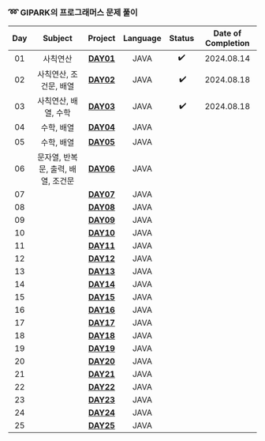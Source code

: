 ### ➿ GIPARK의 프로그래머스 문제 풀이

| Day |        Subject        |      Project       | Language | Status | Date of Completion |
|:---:|:---------------------:|:------------------:|:--------:|:------:|:------------------:|
| 01  |         사칙연산          | **[DAY01](Day01)** |   JAVA   |   ✔️   |     2024.08.14     |
| 02  |     사칙연산, 조건문, 배열     | **[DAY02](Day02)** |   JAVA   | ️ ️✔️  |     2024.08.18     |
| 03  |     사칙연산, 배열, 수학      | **[DAY03](Day03)** |   JAVA   | ️ ️✔️  |     2024.08.18     |
| 04  |        수학, 배열         | **[DAY04](Day04)** |   JAVA   |        |                    |
| 05  |        수학, 배열         | **[DAY05](Day05)** |   JAVA   |        |                    |
| 06  | 문자열, 반복문, 출력, 배열, 조건문 | **[DAY06](Day06)** |   JAVA   |        |                    |
| 07  |                       | **[DAY07](Day07)** |   JAVA   |        |                    |
| 08  |                       | **[DAY08](Day08)** |   JAVA   |        |                    |
| 09  |                       | **[DAY09](Day09)** |   JAVA   |        |                    |
| 10  |                       | **[DAY10](Day10)** |   JAVA   |        |                    |
| 11  |                       | **[DAY11](Day11)** |   JAVA   |        |                    |
| 12  |                       | **[DAY12](Day12)** |   JAVA   |        |                    |
| 13  |                       | **[DAY13](Day13)** |   JAVA   |        |                    |
| 14  |                       | **[DAY14](Day14)** |   JAVA   |        |                    |
| 15  |                       | **[DAY15](Day15)** |   JAVA   |        |                    |
| 16  |                       | **[DAY16](Day16)** |   JAVA   |        |                    |
| 17  |                       | **[DAY17](Day17)** |   JAVA   |        |                    |
| 18  |                       | **[DAY18](Day18)** |   JAVA   |        |                    |
| 19  |                       | **[DAY19](Day19)** |   JAVA   |        |                    |
| 20  |                       | **[DAY20](Day20)** |   JAVA   |        |                    |
| 21  |                       | **[DAY21](Day21)** |   JAVA   |        |                    |
| 22  |                       | **[DAY22](Day22)** |   JAVA   |        |                    |
| 23  |                       | **[DAY23](Day23)** |   JAVA   |        |                    |
| 24  |                       | **[DAY24](Day24)** |   JAVA   |        |                    |
| 25  |                       | **[DAY25](Day25)** |   JAVA   |   ️    |                    |
